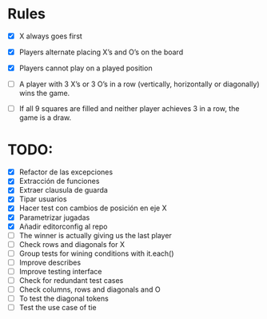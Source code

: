 # Rules

- [X] X always goes first
- [X] Players alternate placing X’s and O’s on the board
- [X] Players cannot play on a played position
- [ ] A player with 3 X’s or 3 O’s in a row (vertically, horizontally or diagonally) wins the game.
- [ ] If all 9 squares are filled and neither player achieves 3 in a row, the game is a draw.


# TODO:
- [X] Refactor de las excepciones
- [X] Extracción de funciones
- [X] Extraer clausula de guarda
- [X] Tipar usuarios
- [X] Hacer test con cambios de posición en eje X
- [X] Parametrizar jugadas
- [X] Añadir editorconfig al repo
- [ ] The winner is actually giving us the last player
- [ ] Check rows and diagonals for X
- [ ] Group tests for wining conditions with it.each()
- [ ] Improve describes
- [ ] Improve testing interface
- [ ] Check for redundant test cases
- [ ] Check columns, rows and diagonals and O
- [ ] To test the diagonal tokens
- [ ] Test the use case of tie
